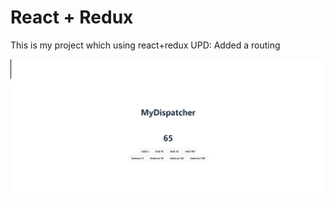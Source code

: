 # React + Redux

This is my project which using react+redux
UPD: Added a routing 

![MyApp](https://github.com/BenzoFuryWolf/Dispatcher/blob/master/image/%D0%A1%D0%BD%D0%B8%D0%BC%D0%BE%D0%BA%20%D1%8D%D0%BA%D1%80%D0%B0%D0%BD%D0%B0%20(48).png)
